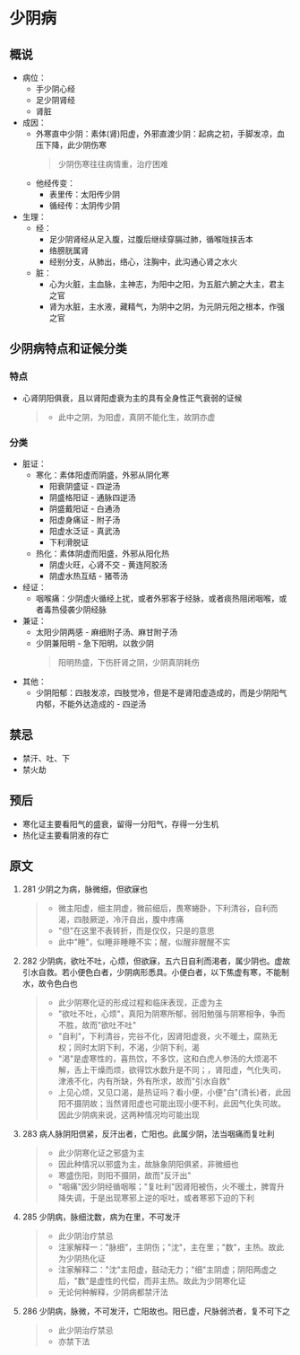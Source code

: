 # 少阴病
## 概说
* 病位：
    * 手少阴心经
    * 足少阴肾经
    * 肾脏
* 成因：
    * 外寒直中少阴：素体(肾)阳虚，外邪直渡少阴：起病之初，手脚发凉，血压下降，此少阴伤寒
        > 少阴伤寒往往病情重，治疗困难
    * 他经传变：
        * 表里传：太阳传少阴
        * 循经传：太阴传少阴
* 生理：
    * 经：
        * 足少阴肾经从足入腹，过腹后继续穿膈过肺，循喉咙挟舌本
        * 络膀胱属肾
        * 经别分支，从肺出，络心，注胸中，此沟通心肾之水火
    * 脏：
        * 心为火脏，主血脉，主神志，为阳中之阳，为五脏六腑之大主，君主之官
        * 肾为水脏，主水液，藏精气，为阴中之阴，为元阴元阳之根本，作强之官

## 少阴病特点和证候分类
### 特点
* 心肾阴阳俱衰，且以肾阳虚衰为主的具有全身性正气衰弱的证候
    > * 此中之阴，为阳虚，真阴不能化生，故阴亦虚

### 分类
* 脏证：
    * 寒化：素体阳虚而阴盛，外邪从阴化寒
        * 阳衰阴盛证 - 四逆汤
        * 阴盛格阳证 - 通脉四逆汤
        * 阴盛戴阳证 - 白通汤
        * 阳虚身痛证 - 附子汤
        * 阳虚水泛证 - 真武汤
        * 下利滑脱证
    * 热化：素体阴虚而阳盛，外邪从阳化热
        * 阴虚火旺，心肾不交 - 黄连阿胶汤
        * 阴虚水热互结 - 猪苓汤
* 经证：
    * 咽喉痛：少阴虚火循经上扰，或者外邪客于经脉，或者痰热阻闭咽喉，或者毒热侵袭少阴经脉
* 兼证：
    * 太阳少阴两感 - 麻细附子汤、麻甘附子汤
    * 少阴兼阳明 - 急下阳明，以救少阴
        > 阳明热盛，下伤肝肾之阴，少阴真阴耗伤
* 其他：
    * 少阴阳郁：四肢发凉，四肢觉冷，但是不是肾阳虚造成的，而是少阴阳气内郁，不能外达造成的 - 四逆汤

## 禁忌
* 禁汗、吐、下
* 禁火劫

## 预后
* 寒化证主要看阳气的盛衰，留得一分阳气，存得一分生机
* 热化证主要看阴液的存亡

## 原文
1. 281 少阴之为病，脉微细，但欲寐也
    > * 微主阳虚，细主阴虚，微前细后，畏寒蜷卧，下利清谷，自利而渴，四肢厥逆，冷汗自出，腹中疼痛
    > * "但"在这里不表转折，而是仅仅，只是的意思
    > * 此中"睡"，似睡非睡睡不实；醒，似醒非醒醒不实
2. 282 少阴病，欲吐不吐，心烦，但欲寐，五六日自利而渇者，属少阴也。虚故引水自救。若小便色白者，少阴病形悉具。小便白者，以下焦虚有寒，不能制水，故令色白也
    > * 此少阴寒化证的形成过程和临床表现，正虚为主
    > * "欲吐不吐，心烦"，真阳为阴寒所郁，弱阳勉强与阴寒相争，争而不胜，故而"欲吐不吐"
    > * "自利"，下利清谷，完谷不化，因肾阳虚衰，火不暖土，腐熟无权；同时太阴下利，不渴，少阴下利，渴
    > * "渇"是虚寒性的，喜热饮，不多饮，这和白虎人参汤的大烦渴不解，舌上干燥而烦，欲得饮水数升是不同；，肾阳虚，气化失司，津液不化，内有所缺，外有所求，故而"引水自救"
    > * 上见心烦，又见口渴，是热证吗？看小便，小便"白"(清长)者，此因阳不摄阴故；当然肾阳虚也可能出现小便不利，此因气化失司故。因此少阴病来说，这两种情况均可能出现
3. 283 病人脉阴阳倶紧，反汗出者，亡阳也。此属少阴，法当咽痛而复吐利
    > * 此少阴寒化证之邪盛为主
    > * 因此种情况以邪盛为主，故脉象阴阳俱紧，非微细也
    > * 寒盛伤阳，则阳不摄阴，故而"反汗出"
    > * "咽痛"因少阴经循咽喉；"复吐利"因肾阳被伤，火不暖土，脾胃升降失调，于是出现寒邪上逆的呕吐，或者寒邪下迫的下利
4. 285 少阴病，脉细沈数，病为在里，不可发汗
    > * 此少阴治疗禁忌
    > * 注家解释一："脉细"，主阴伤；"沈"，主在里；"数"，主热。故此为少阴热化证
    > * 注家解释二："沈"主阳虚，鼓动无力；"细"主阴虚；阴阳两虚之后，"数"是虚性的代偿，而非主热。故此为少阴寒化证
    > * 无论何种解释，少阴病都禁汗法
5. 286 少阴病，脉微，不可发汗，亡阳故也。阳已虚，尺脉弱渋者，复不可下之
    > * 此少阴治疗禁忌
    > * 亦禁下法
